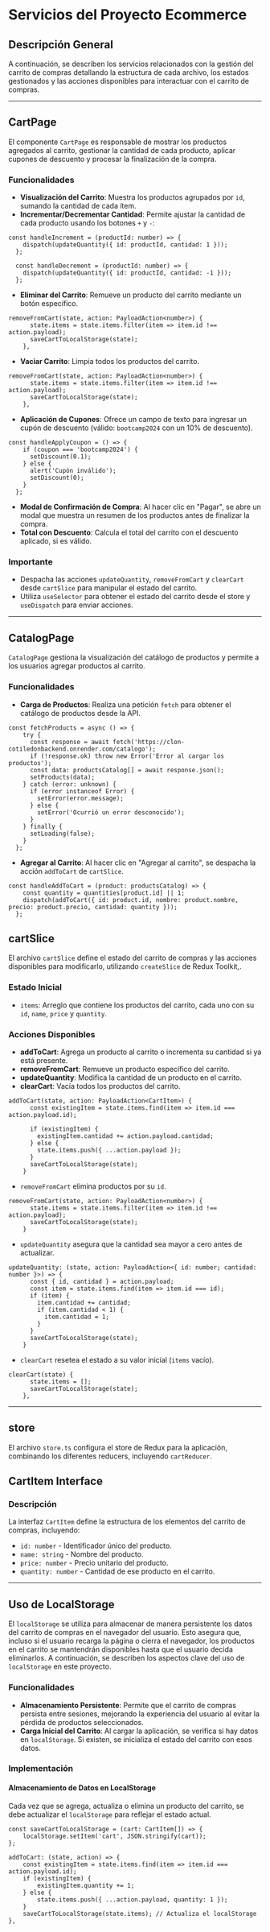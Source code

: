 # Servicios del Proyecto Ecommerce

## Descripción General

A continuación, se describen los servicios relacionados con la gestión del carrito de compras detallando la estructura de cada archivo, los estados gestionados y las acciones disponibles para interactuar con el carrito de compras.

---

## CartPage

El componente `CartPage` es responsable de mostrar los productos agregados al carrito, gestionar la cantidad de cada producto, aplicar cupones de descuento y procesar la finalización de la compra.

### Funcionalidades

- **Visualización del Carrito**: Muestra los productos agrupados por `id`, sumando la cantidad de cada ítem.
- **Incrementar/Decrementar Cantidad**: Permite ajustar la cantidad de cada producto usando los botones `+` y `-`:

```
const handleIncrement = (productId: number) => {
    dispatch(updateQuantity({ id: productId, cantidad: 1 }));
  };

  const handleDecrement = (productId: number) => {
    dispatch(updateQuantity({ id: productId, cantidad: -1 }));
  };
```

- **Eliminar del Carrito**: Remueve un producto del carrito mediante un botón específico.

```
removeFromCart(state, action: PayloadAction<number>) {
      state.items = state.items.filter(item => item.id !== action.payload);
      saveCartToLocalStorage(state);
    },

```

- **Vaciar Carrito**: Limpia todos los productos del carrito.

```
removeFromCart(state, action: PayloadAction<number>) {
      state.items = state.items.filter(item => item.id !== action.payload);
      saveCartToLocalStorage(state);
    },
```

- **Aplicación de Cupones**: Ofrece un campo de texto para ingresar un cupón de descuento (válido: `bootcamp2024` con un 10% de descuento).

```
const handleApplyCoupon = () => {
    if (coupon === 'bootcamp2024') {
      setDiscount(0.1);
    } else {
      alert('Cupón inválido');
      setDiscount(0);
    }
  };
```

- **Modal de Confirmación de Compra**: Al hacer clic en "Pagar", se abre un modal que muestra un resumen de los productos antes de finalizar la compra.
- **Total con Descuento**: Calcula el total del carrito con el descuento aplicado, si es válido.

### Importante

- Despacha las acciones `updateQuantity`, `removeFromCart` y `clearCart` desde `cartSlice` para manipular el estado del carrito.
- Utiliza `useSelector` para obtener el estado del carrito desde el store y `useDispatch` para enviar acciones.

---

## CatalogPage

`CatalogPage` gestiona la visualización del catálogo de productos y permite a los usuarios agregar productos al carrito.

### Funcionalidades

- **Carga de Productos**: Realiza una petición `fetch` para obtener el catálogo de productos desde la API.

```
const fetchProducts = async () => {
    try {
      const response = await fetch('https://clon-cotiledonbackend.onrender.com/catalogo');
      if (!response.ok) throw new Error('Error al cargar los productos');
      const data: productsCatalog[] = await response.json();
      setProducts(data);
    } catch (error: unknown) {
      if (error instanceof Error) {
        setError(error.message);
      } else {
        setError('Ocurrió un error desconocido');
      }
    } finally {
      setLoading(false);
    }
  };

```

- **Agregar al Carrito**: Al hacer clic en "Agregar al carrito", se despacha la acción `addToCart` de `cartSlice`.

```
const handleAddToCart = (product: productsCatalog) => {
    const quantity = quantities[product.id] || 1;
    dispatch(addToCart({ id: product.id, nombre: product.nombre, precio: product.precio, cantidad: quantity }));
  };
```

## cartSlice

El archivo `cartSlice` define el estado del carrito de compras y las acciones disponibles para modificarlo, utilizando `createSlice` de Redux Toolkit,.

### Estado Inicial

- `items`: Arreglo que contiene los productos del carrito, cada uno con su `id`, `name`, `price` y `quantity`.

### Acciones Disponibles

- **addToCart**: Agrega un producto al carrito o incrementa su cantidad si ya está presente.
- **removeFromCart**: Remueve un producto específico del carrito.
- **updateQuantity**: Modifica la cantidad de un producto en el carrito.
- **clearCart**: Vacía todos los productos del carrito.

```
addToCart(state, action: PayloadAction<CartItem>) {
      const existingItem = state.items.find(item => item.id === action.payload.id);

      if (existingItem) {
        existingItem.cantidad += action.payload.cantidad;
      } else {
        state.items.push({ ...action.payload });
      }
      saveCartToLocalStorage(state);
    }
```

- `removeFromCart` elimina productos por su `id`.

```
removeFromCart(state, action: PayloadAction<number>) {
      state.items = state.items.filter(item => item.id !== action.payload);
      saveCartToLocalStorage(state);
    }
```

- `updateQuantity` asegura que la cantidad sea mayor a cero antes de actualizar.

```
updateQuantity: (state, action: PayloadAction<{ id: number; cantidad: number }>) => {
      const { id, cantidad } = action.payload;
      const item = state.items.find(item => item.id === id);
      if (item) {
        item.cantidad += cantidad;
        if (item.cantidad < 1) {
          item.cantidad = 1;
        }
      }
      saveCartToLocalStorage(state);
    }
```

- `clearCart` resetea el estado a su valor inicial (`items` vacío).

```
clearCart(state) {
      state.items = [];
      saveCartToLocalStorage(state);
    },
```

---

## store

El archivo `store.ts` configura el store de Redux para la aplicación, combinando los diferentes reducers, incluyendo `cartReducer`.

## CartItem Interface

### Descripción

La interfaz `CartItem` define la estructura de los elementos del carrito de compras, incluyendo:

- `id: number` - Identificador único del producto.
- `name: string` - Nombre del producto.
- `price: number` - Precio unitario del producto.
- `quantity: number` - Cantidad de ese producto en el carrito.

---

## Uso de LocalStorage

El `localStorage` se utiliza para almacenar de manera persistente los datos del carrito de compras en el navegador del usuario. Esto asegura que, incluso si el usuario recarga la página o cierra el navegador, los productos en el carrito se mantendrán disponibles hasta que el usuario decida eliminarlos. A continuación, se describen los aspectos clave del uso de `localStorage` en este proyecto.

### Funcionalidades

- **Almacenamiento Persistente**: Permite que el carrito de compras persista entre sesiones, mejorando la experiencia del usuario al evitar la pérdida de productos seleccionados.
- **Carga Inicial del Carrito**: Al cargar la aplicación, se verifica si hay datos en `localStorage`. Si existen, se inicializa el estado del carrito con esos datos.

### Implementación

#### Almacenamiento de Datos en LocalStorage

Cada vez que se agrega, actualiza o elimina un producto del carrito, se debe actualizar el `localStorage` para reflejar el estado actual.

```
const saveCartToLocalStorage = (cart: CartItem[]) => {
    localStorage.setItem('cart', JSON.stringify(cart));
};

addToCart: (state, action) => {
    const existingItem = state.items.find(item => item.id === action.payload.id);
    if (existingItem) {
        existingItem.quantity += 1;
    } else {
        state.items.push({ ...action.payload, quantity: 1 });
    }
    saveCartToLocalStorage(state.items); // Actualiza el localStorage
},

```
